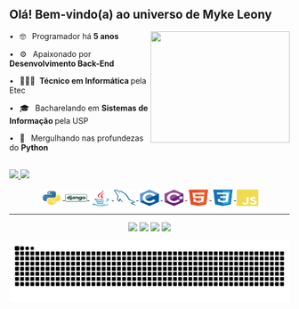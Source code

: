 ## Olá! Bem-vindo(a) ao universo de Myke Leony
<img src = "https://i.pinimg.com/originals/83/d5/c1/83d5c1ac8357c1806991e4c226ad6ca1.gif" width = "250px" height="200px" align = "right">
<div>
<p> • &ensp;🤓 &ensp;Programador há <b>5 anos</b> </p>
<p> • &ensp;⚙️  &ensp;Apaixonado por <b> Desenvolvimento Back-End </b> </p>
<p> • &ensp;🧑🏻‍💻 &nbsp;<b>Técnico em Informática </b> pela Etec </p>
<p> • &ensp;🎓 &ensp;Bacharelando em <b> Sistemas de Informação </b> pela USP </p>
<p> • &ensp;🐍 &ensp;Mergulhando nas profundezas do <b> Python </b> </p> <br>
</div>

<div>
  <a href="https://github.com/mykeleony">
  <img height="180em" src="https://github-readme-stats.vercel.app/api?username=mykeleony&show_icons=true&icon_color=purple&custom_title=Estatísticas GitHubeanas&hide_border=true&theme=dark&include_all_commits=true&count_private=true&locale=pt-BR"/>
  <img height="180em" src="https://github-readme-stats.vercel.app/api/top-langs/?username=mykeleony&layout=compact&hide_border=true&langs_count=7&theme=dark&custom_title=Linguagens prediletas <3"/>
</div>

<div style="display: inline_block" align = "middle"><br>
  <img align="center" alt="Python" height="30" width="40" src="https://raw.githubusercontent.com/devicons/devicon/master/icons/python/python-original.svg">
  <img align="center" alt="Django" height="30" width="40" src="https://github.com/devicons/devicon/blob/master/icons/django/django-line.svg">
  <img align="center" alt="Java" height="30" width="40" src="https://github.com/devicons/devicon/blob/master/icons/java/java-original.svg">
  <img align="center" alt="MySQL" height="30" width="40" src="https://github.com/devicons/devicon/blob/master/icons/mysql/mysql-plain.svg">
  <img align="center" alt="C" height="30" width="40" src="https://github.com/devicons/devicon/blob/master/icons/c/c-original.svg">
  <img align="center" alt="CSharp" height="30" width="40" src="https://github.com/devicons/devicon/blob/master/icons/csharp/csharp-original.svg">
  <img align="center" alt="HTML5" height="30" width="40" src="https://raw.githubusercontent.com/devicons/devicon/master/icons/html5/html5-original.svg">
  <img align="center" alt="CSS3" height="30" width="40" src="https://raw.githubusercontent.com/devicons/devicon/master/icons/css3/css3-original.svg">
  <img align="center" alt="JavaScript" height="30" width="40" src="https://github.com/devicons/devicon/blob/master/icons/javascript/javascript-plain.svg">
</div>
  
---
  
<div align = "middle"> 
  <a href="https://www.linkedin.com/in/myke-amorim/" target="_blank"><img src="https://img.shields.io/badge/-LinkedIn-%230077B5?style=for-the-badge&logo=linkedin&logoColor=white" target="_blank"></a> 
  <a href = "mailto:myke.amorim@usp.br"><img src="https://img.shields.io/badge/-Gmail-%23333?style=for-the-badge&logo=gmail&logoColor=white" target="_blank"></a>
  <a href = "https://api.whatsapp.com/send?phone=5519997645891"><img src="https://img.shields.io/badge/WhatsApp-25D366?style=for-the-badge&logo=whatsapp&logoColor=white" target="_blank"></a>
  <a href="https://lichess.org/@/mykebosta" target="_blank"><img src="https://img.shields.io/badge/-LICHESS-orange?style=for-the-badge&logo=Lichess" target="_blank"></a> 
 
  ![Snake animation](https://github.com/mykeleony/mykeleony/blob/output/github-contribution-grid-snake.svg)
